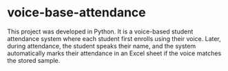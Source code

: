 # voice-base-attendance
This project was developed in Python. It is a voice-based student attendance system where each student first enrolls using their voice. Later, during attendance, the student speaks their name, and the system automatically marks their attendance in an Excel sheet if the voice matches the stored sample.
